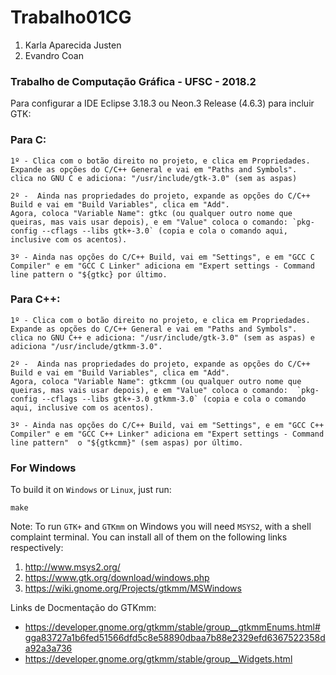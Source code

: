 # Trabalho01CG

1. Karla Aparecida Justen
1. Evandro  Coan

### Trabalho de Computação Gráfica - UFSC - 2018.2

Para configurar a IDE Eclipse 3.18.3 ou Neon.3 Release (4.6.3) para incluir GTK:

### Para C:

	1º - Clica com o botão direito no projeto, e clica em Propriedades.
	Expande as opções do C/C++ General e vai em "Paths and Symbols".
	clica no GNU C e adiciona: "/usr/include/gtk-3.0" (sem as aspas)

	2º -  Ainda nas propriedades do projeto, expande as opções do C/C++ Build e vai em "Build Variables", clica em "Add".
	Agora, coloca "Variable Name": gtkc (ou qualquer outro nome que queiras, mas vais usar depois), e em "Value" coloca o comando: `pkg-config --cflags --libs gtk+-3.0` (copia e cola o comando aqui, inclusive com os acentos).

	3º - Ainda nas opções do C/C++ Build, vai em "Settings", e em "GCC C Compiler" e em "GCC C Linker" adiciona em "Expert settings - Command line pattern o "${gtkc} por último.


### Para C++:

	1º - Clica com o botão direito no projeto, e clica em Propriedades.
	Expande as opções do C/C++ General e vai em "Paths and Symbols".
	clica no GNU C++ e adiciona: "/usr/include/gtk-3.0" (sem as aspas) e adiciona "/usr/include/gtkmm-3.0".

	2º -  Ainda nas propriedades do projeto, expande as opções do C/C++ Build e vai em "Build Variables", clica em "Add".
	Agora, coloca "Variable Name": gtkcmm (ou qualquer outro nome que queiras, mas vais usar depois), e em "Value" coloca o comando:  `pkg-config --cflags --libs gtk+-3.0 gtkmm-3.0` (copia e cola o comando aqui, inclusive com os acentos).

	3º - Ainda nas opções do C/C++ Build, vai em "Settings", e em "GCC C++ Compiler" e em "GCC C++ Linker" adiciona em "Expert settings - Command line pattern"  o "${gtkcmm}" (sem aspas) por último.


### For Windows

To build it on `Windows` or `Linux`, just run:
```
make
```

Note:
To run `GTK+` and `GTKmm` on Windows you will need `MSYS2`,
with a shell complaint terminal.
You can install all of them on the following links respectively:
1. http://www.msys2.org/
1. https://www.gtk.org/download/windows.php
1. https://wiki.gnome.org/Projects/gtkmm/MSWindows



Links de Docmentação do GTKmm:
- https://developer.gnome.org/gtkmm/stable/group__gtkmmEnums.html#gga83727a1b6fed51566dfd5c8e58890dbaa7b88e2329efd6367522358da92a3a736
- https://developer.gnome.org/gtkmm/stable/group__Widgets.html

